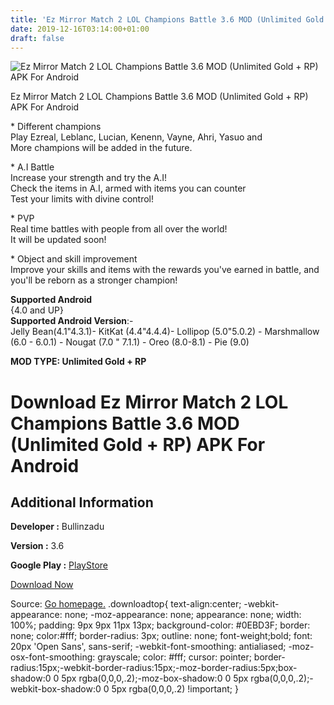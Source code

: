 ```yaml
---
title: 'Ez Mirror Match 2 LOL Champions Battle 3.6 MOD (Unlimited Gold + RP) APK For Android'
date: 2019-12-16T03:14:00+01:00
draft: false
---
```


![Ez Mirror Match 2 LOL Champions Battle 3.6 MOD (Unlimited Gold + RP) APK For Android](https://i0.wp.com/apkhome.net/wp-content/uploads/2019/11/Ez-Mirror-Match-2-LOL-Champions-Battle-1.png "Ez Mirror Match 2 LOL Champions Battle 3.6 MOD (Unlimited Gold + RP) APK For Android")

  

Ez Mirror Match 2 LOL Champions Battle 3.6 MOD (Unlimited Gold + RP) APK For Android

\* Different champions  
Play Ezreal, Leblanc, Lucian, Kenenn, Vayne, Ahri, Yasuo and  
More champions will be added in the future.

\* A.I Battle  
Increase your strength and try the A.I!  
Check the items in A.I, armed with items you can counter  
Test your limits with divine control!

\* PVP  
Real time battles with people from all over the world!  
It will be updated soon!

\* Object and skill improvement  
Improve your skills and items with the rewards you've earned in battle, and you'll be reborn as a stronger champion!

**Supported Android**  
{4.0 and UP}  
**Supported Android Version**:-  
Jelly Bean(4.1"4.3.1)- KitKat (4.4"4.4.4)- Lollipop (5.0"5.0.2) - Marshmallow (6.0 - 6.0.1) - Nougat (7.0 " 7.1.1) - Oreo (8.0-8.1) - Pie (9.0)

**MOD TYPE: Unlimited Gold + RP**

Download Ez Mirror Match 2 LOL Champions Battle 3.6 MOD (Unlimited Gold + RP) APK For Android
=============================================================================================

Additional Information
----------------------

**Developer :** Bullinzadu

**Version :** 3.6

**Google Play :** [PlayStore](https://play.google.com/store/apps/details?id=com.Bullinzadu.EzrealMirror2)

  

[Download Now](https://store4app.co/post/ez-mirror-match-2-lol-champions-battle-3-6-mod-unlimited-gold-rp-apk-for-android_1574618375)

  
Source: [Go homepage.](https://store4app.co/post/ez-mirror-match-2-lol-champions-battle-3-6-mod-unlimited-gold-rp-apk-for-android_1574618375) .downloadtop{ text-align:center; -webkit-appearance: none; -moz-appearance: none; appearance: none; width: 100%; padding: 9px 9px 11px 13px; background-color: #0EBD3F; border: none; color:#fff; border-radius: 3px; outline: none; font-weight;bold; font: 20px 'Open Sans', sans-serif; -webkit-font-smoothing: antialiased; -moz-osx-font-smoothing: grayscale; color: #fff; cursor: pointer; border-radius:15px;-webkit-border-radius:15px;-moz-border-radius:5px;box-shadow:0 0 5px rgba(0,0,0,.2);-moz-box-shadow:0 0 5px rgba(0,0,0,.2);-webkit-box-shadow:0 0 5px rgba(0,0,0,.2) !important; }